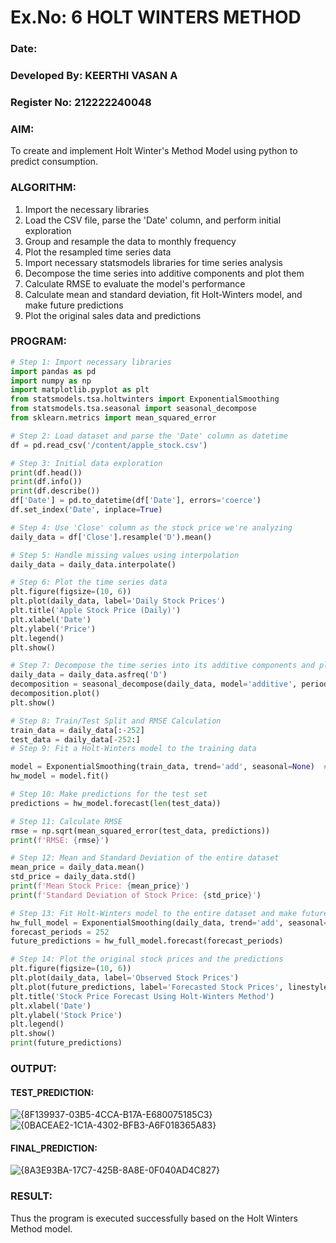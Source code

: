 # Ex.No: 6               HOLT WINTERS METHOD
### Date: 
### Developed By: KEERTHI VASAN A
### Register No: 212222240048


### AIM:
To create and implement Holt Winter's Method Model using python to predict consumption.

### ALGORITHM:
1. Import the necessary libraries
2. Load the CSV file, parse the 'Date' column, and perform initial exploration
3. Group and resample the data to monthly frequency
4. Plot the resampled time series data
5. Import necessary statsmodels libraries for time series analysis
6. Decompose the time series into additive components and plot them
7. Calculate RMSE to evaluate the model's performance
8. Calculate mean and standard deviation, fit Holt-Winters model, and make future predictions
9. Plot the original sales data and predictions
### PROGRAM:
```py
# Step 1: Import necessary libraries
import pandas as pd
import numpy as np
import matplotlib.pyplot as plt
from statsmodels.tsa.holtwinters import ExponentialSmoothing
from statsmodels.tsa.seasonal import seasonal_decompose
from sklearn.metrics import mean_squared_error

# Step 2: Load dataset and parse the 'Date' column as datetime
df = pd.read_csv('/content/apple_stock.csv')

# Step 3: Initial data exploration
print(df.head()) 
print(df.info()) 
print(df.describe()) 
df['Date'] = pd.to_datetime(df['Date'], errors='coerce')
df.set_index('Date', inplace=True)

# Step 4: Use 'Close' column as the stock price we're analyzing
daily_data = df['Close'].resample('D').mean()

# Step 5: Handle missing values using interpolation
daily_data = daily_data.interpolate() 

# Step 6: Plot the time series data
plt.figure(figsize=(10, 6))
plt.plot(daily_data, label='Daily Stock Prices')
plt.title('Apple Stock Price (Daily)')
plt.xlabel('Date')
plt.ylabel('Price')
plt.legend()
plt.show()

# Step 7: Decompose the time series into its additive components and plot them
daily_data = daily_data.asfreq('D')  
decomposition = seasonal_decompose(daily_data, model='additive', period=252) 
decomposition.plot()
plt.show()

# Step 8: Train/Test Split and RMSE Calculation
train_data = daily_data[:-252]  
test_data = daily_data[-252:] 
# Step 9: Fit a Holt-Winters model to the training data

model = ExponentialSmoothing(train_data, trend='add', seasonal=None)  # Seasonal=None for non-seasonal data
hw_model = model.fit()

# Step 10: Make predictions for the test set
predictions = hw_model.forecast(len(test_data))

# Step 11: Calculate RMSE
rmse = np.sqrt(mean_squared_error(test_data, predictions))
print(f'RMSE: {rmse}')

# Step 12: Mean and Standard Deviation of the entire dataset
mean_price = daily_data.mean()
std_price = daily_data.std()
print(f'Mean Stock Price: {mean_price}')
print(f'Standard Deviation of Stock Price: {std_price}')

# Step 13: Fit Holt-Winters model to the entire dataset and make future predictions
hw_full_model = ExponentialSmoothing(daily_data, trend='add', seasonal=None).fit()
forecast_periods = 252 
future_predictions = hw_full_model.forecast(forecast_periods)

# Step 14: Plot the original stock prices and the predictions
plt.figure(figsize=(10, 6))
plt.plot(daily_data, label='Observed Stock Prices')
plt.plot(future_predictions, label='Forecasted Stock Prices', linestyle='--')
plt.title('Stock Price Forecast Using Holt-Winters Method')
plt.xlabel('Date')
plt.ylabel('Stock Price')
plt.legend()
plt.show()
print(future_predictions)

```

### OUTPUT:


#### TEST_PREDICTION:
![{8F139937-03B5-4CCA-B17A-E680075185C3}](https://github.com/user-attachments/assets/17871f59-f02e-4b35-b4fd-ecec476d4868)
![{0BACEAE2-1C1A-4302-BFB3-A6F018365A83}](https://github.com/user-attachments/assets/6005ad7e-d64b-4eff-84c5-06a6e8b2fce3)


#### FINAL_PREDICTION:
![{8A3E93BA-17C7-425B-8A8E-0F040AD4C827}](https://github.com/user-attachments/assets/ab782915-51ed-4e45-960c-c060381de787)


### RESULT:
Thus the program is executed successfully based on the Holt Winters Method model.
